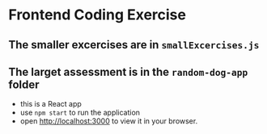 # Frontend Coding Exercise

## The smaller excercises are in `smallExcercises.js`

## The larget assessment is in the `random-dog-app` folder

* this is a React app
* use `npm start` to run the application
* open [http://localhost:3000](http://localhost:3000) to view it in your browser.
